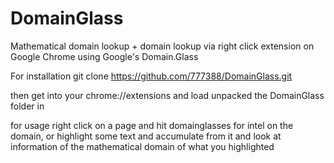 # DomainGlass
Mathematical domain lookup + domain lookup via right click extension on Google Chrome using Google's Domain.Glass 

For installation git clone https://github.com/777388/DomainGlass.git

then get into your chrome://extensions and load unpacked the DomainGlass folder in

for usage right click on a page and hit domainglasses for intel on the domain, or highlight some text and accumulate from it and look at information of the mathematical domain of what you highlighted
